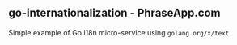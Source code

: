 go-internationalization - PhraseApp.com
---
Simple example of Go i18n micro-service using `golang.org/x/text`
